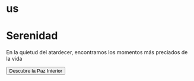 # us
<div class="text">
                <div>
                <h1>Serenidad</h1>
                <p>En la quietud del atardecer, encontramos los momentos más preciados de la vida</p>
                </div>
                <button>Descubre la Paz Interior</button>
            </div>
